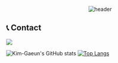 <div align="center">

![header](https://capsule-render.vercel.app/api?type=slice&color=gradient&height=160&section=header&text=Welcome%20to%20gaeun's%20Github&fontAlign=50&fontAlignY=70&fontSize=50&fontColor=000000)
</div>

## 📞 Contact
<div style="display:flex; flex-direction:row;">
    <a href="mailto:rkdms0309@gmail.com">
        <img src="https://img.shields.io/badge/
        Gmail-EA4335?style=for-the-badge&logo=Gmail&logoColor=white"> 
    </a>
</div>

![Kim-Gaeun's GitHub stats](https://github-readme-stats.vercel.app/api?username=kkggee&show_icons=true&theme=swift)
﻿[![Top Langs](https://github-readme-stats.vercel.app/api/top-langs/?username=kkggee&langs_count=5&layout=compact&theme=default)](https://github.com/kkggee/kkggee)





<!--
**kkggee/kkggee** is a ✨ _special_ ✨ repository because its `README.md` (this file) appears on your GitHub profile.

